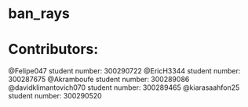 # ban_rays
# Contributors:
@Felipe047 student number: 300290722
@EricH3344 student number: 300287675
@Akramboufe student number: 300289086
@davidklimantovich070 student number: 300289465
@kiarasaahfon25 student number: 300290520
